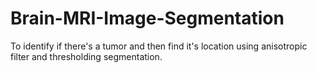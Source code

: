 # Brain-MRI-Image-Segmentation
To identify if there's a tumor and then find it's location using anisotropic filter and thresholding segmentation.
